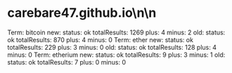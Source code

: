 # carebare47.github.io\n\n
Term: bitcoin
	new: 
status: ok
totalResults: 1269
		plus: 4
		minus: 2
	old: 
status: ok
totalResults: 870
		plus: 4
		minus: 0
Term: ether
	new: 
status: ok
totalResults: 229
		plus: 3
		minus: 0
	old: 
status: ok
totalResults: 128
		plus: 4
		minus: 0
Term: etherium
	new: 
status: ok
totalResults: 9
		plus: 3
		minus: 1
	old: 
status: ok
totalResults: 7
		plus: 0
		minus: 0
